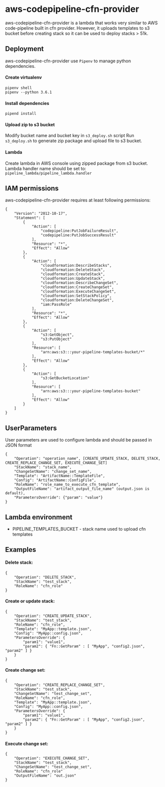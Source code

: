 # aws-codepipeline-cfn-provider

aws-codepipeline-cfn-provider is a lambda that works very similar to AWS code-pipeline built in cfn provider.
However, it uploads templates to s3 bucket before creating stack so it can be used to deploy stacks > 51k.

## Deployment
aws-codepipeline-cfn-provider use `Pipenv` to manage python dependencies.
#### Create virtualenv
```
pipenv shell
pipenv --python 3.6.1
```

#### Install dependencies
```
pipend install
```

#### Upload zip to s3 bucket
Modify bucket name and bucket key in `s3_deploy.sh` script
Run `s3_deploy.sh` to generate zip package and upload file to s3 bucket.

#### Lambda
Create lambda in AWS console using zipped package from s3 bucket.
Lambda handler name should be set to: `pipeline_lambda/pipeline_lambda.handler`

## IAM permissions
aws-codepipeline-cfn-provider requires at least following permissions:
```
{
    "Version": "2012-10-17",
    "Statement": [
        {
            "Action": [
                "codepipeline:PutJobFailureResult",
                "codepipeline:PutJobSuccessResult"
            ],
            "Resource": "*",
            "Effect": "Allow"
        },
        {
            "Action": [
                "cloudformation:DescribeStacks",
                "cloudformation:DeleteStack",
                "cloudformation:CreateStack",
                "cloudformation:UpdateStack",
                "cloudformation:DescribeChangeSet",
                "cloudformation:CreateChangeSet",
                "cloudformation:ExecuteChangeSet",
                "cloudformation:SetStackPolicy",
                "cloudformation:DeleteChangeSet",
                "iam:PassRole"
            ],
            "Resource": "*",
            "Effect": "Allow"
        },
        {
            "Action": [
                "s3:GetObject",
                "s3:PutObject"
            ],
            "Resource": [
                "arn:aws:s3:::your-pipeline-templates-bucket/*"
            ],
            "Effect": "Allow"
        },
        {
            "Action": [
                "s3:GetBucketLocation"
            ],
            "Resource": [
                "arn:aws:s3:::your-pipeline-templates-bucket"
            ],
            "Effect": "Allow"
        }
    ]
}

```

## UserParameters
User parameters are used to configure lambda and should be passed in JSON format
```
{
    "Operation": "operation_name", [CREATE_UPDATE_STACK, DELETE_STACK, CREATE_REPLACE_CHANGE_SET, EXECUTE_CHANGE_SET]
    "StackName": "stack_name",
    "ChangeSetName": "change_set_name",
    "Template": "ArtifactName::TemplateFile",
    "Config": "ArtifactName::ConfigFile",
    "RoleName": "role_name_to_execute_cfn_template",
    "OutputFileName": "artifact_output_file_name" (output.json is default),
    "ParametersOverride": {"param": "value"}
}
```

## Lambda environment
- PIPELINE_TEMPLATES_BUCKET - stack name used to upload cfn templates

## Examples

#### Delete stack:
```
{
    "Operation": "DELETE_STACK",
    "StackName": "test_stack",
    "RoleName": "cfn_role"
}
```

#### Create or update stack:
```
{
    "Operation": "CREATE_UPDATE_STACK",
    "StackName": "test_stack",
    "RoleName": "cfn_role",
    "Template": "MyApp::template.json",
    "Config": "MyApp::config.json",
    "ParametersOverride": {
        "param1": "value1",
        "param2": { "Fn::GetParam" : [ "MyApp", "config2.json", "param2" ] }
    }
}
```

#### Create change set:
```
{
    "Operation": "CREATE_REPLACE_CHANGE_SET",
    "StackName": "test_stack",
    "ChangeSetName": "test_change_set",
    "RoleName": "cfn_role",
    "Template": "MyApp::template.json",
    "Config": "MyApp::config.json",
    "ParametersOverride": {
        "param1": "value1",
        "param2": { "Fn::GetParam" : [ "MyApp", "config2.json", "param2" ] }
    }
}
```

#### Execute change set:
```
{
    "Operation": "EXECUTE_CHANGE_SET",
    "StackName": "test_stack",
    "ChangeSetName": "test_change_set",
    "RoleName": "cfn_role"
    "OutputFileName": "out.json"
}
```

